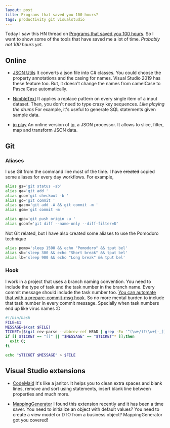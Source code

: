 ```yaml
---
layout: post
title: Programs that saved you 100 hours?
tags: productivity git visualstudio
---
```


Today I saw this HN thread on [Programs that saved you 100 hours](https://news.ycombinator.com/item?id=22849208). So I want to show some of the tools that have saved me a lot of time. _Probably not 100 hours yet._

## Online

* [JSON Utils](https://jsonutils.com/) It converts a json file into C# classes. You could choose the property annotations and the casing for names. Visual Studio 2019 has these feature too. But, it doesn't change the names from camelCase to PascalCase automatically.

* [NimbleText](https://nimbletext.com/Live) It applies a replace pattern on every single item of a input dataset. Then, you don't need to type crazy key sequences. _Like playing the drums_ For example, it's useful to generate SQL statements given sample data.

* [jq play](https://jqplay.org/) An online version of [jq](https://stedolan.github.io/jq/), a JSON processor. It allows to slice, filter, map and transform JSON data.

## Git

### Aliases

I use Git from the command line most of the time. I have <del>created</del> copied some aliases for every day workflows. For example,

```bash
alias gs='git status -sb' 
alias ga='git add ' 
alias gco='git checkout -b ' 
alias gc='git commit ' 
alias gacm='git add -A && git commit -m ' 
alias gcm='git commit -m ' 

alias gpo='git push origin -u ' 
alias gconf='git diff --name-only --diff-filter=U'
```

Not Git related, but I have also created some aliases to use the Pomodoro technique

```bash
alias pomo='sleep 1500 && echo "Pomodoro" && tput bel' 
alias sb='sleep 300 && echo "Short break" && tput bel' 
alias lb='sleep 900 && echo "Long break" && tput bel'
```

### Hook

I work in a project that uses a branch naming convention. You need to include the type of task and the task number in the branch name. Every commit message should include the task number too. [You can automate that with a prepare-commit-msg hook](https://medium.com/better-programming/how-to-automatically-add-the-ticket-number-in-git-commit-message-bda5426ded05). So no more mental burden to include that task number in every commit message. Specially when task numbers end up like virus names :D

```bash
#!/bin/bash
FILE=$1
MESSAGE=$(cat $FILE)
TICKET=[$(git rev-parse --abbrev-ref HEAD | grep -Eo '^(\w+/)?(\w+[-_])?[0-9]+' | grep -Eo '(\w+[-])?[0-9]+' | tr "[:lower:]" "[:upper:]")]
if [[ $TICKET == "[]" || "$MESSAGE" == "$TICKET"* ]];then
  exit 0;
fi

echo "$TICKET $MESSAGE" > $FILE
```

## Visual Studio extensions

* [CodeMaid](https://marketplace.visualstudio.com/items?itemName=SteveCadwallader.CodeMaid) It's like a janitor. It helps you to clean extra spaces and blank lines, remove and sort using statements, insert blank line between properties and much more.

* [MappingGenerator](https://marketplace.visualstudio.com/items?itemName=54748ff9-45fc-43c2-8ec5-cf7912bc3b84.mappinggenerator) I found this extension recently and it has been a time saver. You need to initialize an object with default values? You need to create a view model or DTO from a business object? MappingGenerator got you covered!